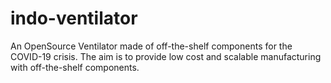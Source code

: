 # indo-ventilator
An OpenSource Ventilator made of off-the-shelf components for the COVID-19 crisis. The aim is to provide low cost and scalable manufacturing with off-the-shelf components.
